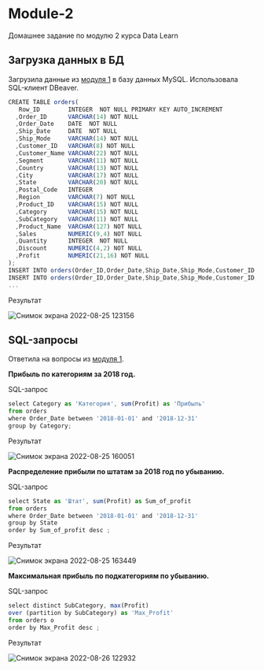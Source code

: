 # Module-2
Домашнее задание по модулю 2 курса Data Learn

Загрузка данных в БД
---

Загрузила данные из [модуля 1](https://github.com/EkaterinaSovetkina/DE-101-Module1) в базу данных MySQL. Использовала SQL-клиент DBeaver.

``` js
CREATE TABLE orders(
   Row_ID        INTEGER  NOT NULL PRIMARY KEY AUTO_INCREMENT
  ,Order_ID      VARCHAR(14) NOT NULL
  ,Order_Date    DATE  NOT NULL
  ,Ship_Date     DATE  NOT NULL
  ,Ship_Mode     VARCHAR(14) NOT NULL
  ,Customer_ID   VARCHAR(8) NOT NULL
  ,Customer_Name VARCHAR(22) NOT NULL
  ,Segment       VARCHAR(11) NOT NULL
  ,Country       VARCHAR(13) NOT NULL
  ,City          VARCHAR(17) NOT NULL
  ,State         VARCHAR(20) NOT NULL
  ,Postal_Code   INTEGER 
  ,Region        VARCHAR(7) NOT NULL
  ,Product_ID    VARCHAR(15) NOT NULL
  ,Category      VARCHAR(15) NOT NULL
  ,SubCategory   VARCHAR(11) NOT NULL
  ,Product_Name  VARCHAR(127) NOT NULL
  ,Sales         NUMERIC(9,4) NOT NULL
  ,Quantity      INTEGER  NOT NULL
  ,Discount      NUMERIC(4,2) NOT NULL
  ,Profit        NUMERIC(21,16) NOT NULL
);
INSERT INTO orders(Order_ID,Order_Date,Ship_Date,Ship_Mode,Customer_ID,Customer_Name,Segment,Country,City,State,Postal_Code,Region,Product_ID,Category,SubCategory,Product_Name,Sales,Quantity,Discount,Profit) VALUES ('CA-2018-152156','2018-11-08','2018-11-11','Second Class','CG-12520','Claire Gute','Consumer','United States','Henderson','Kentucky',42420,'South','FUR-BO-10001798','Furniture','Bookcases','Bush Somerset Collection Bookcase',261.96,2,0,41.9136);	
INSERT INTO orders(Order_ID,Order_Date,Ship_Date,Ship_Mode,Customer_ID,Customer_Name,Segment,Country,City,State,Postal_Code,Region,Product_ID,Category,SubCategory,Product_Name,Sales,Quantity,Discount,Profit) VALUES ('CA-2018-152156','2018-11-08','2018-11-11','Second Class','CG-12520','Claire Gute','Consumer','United States','Henderson','Kentucky',42420,'South','FUR-CH-10000454','Furniture','Chairs','Hon Deluxe Fabric Upholstered Stacking Chairs, Rounded Back',	731.94,3,0,219.582	);	
...
```

Результат

![Снимок экрана 2022-08-25 123156](https://user-images.githubusercontent.com/108063450/186616667-cfce9da1-3325-4625-a3ce-46b40d3b5d8f.png)


SQL-запросы
---

Ответила на вопросы из [модуля 1](https://github.com/EkaterinaSovetkina/DE-101-Module1).

**Прибыль по категориям за 2018 год.**

SQL-запрос
``` js
select Category as 'Категория', sum(Profit) as 'Прибыль'
from orders 
where Order_Date between '2018-01-01' and '2018-12-31'
group by Category;
```

Результат

![Снимок экрана 2022-08-25 160051](https://user-images.githubusercontent.com/108063450/186658922-bb65f935-d432-44bf-8c2a-3d7b3e619833.png)


**Распределение прибыли по штатам за 2018 год по убыванию.**

SQL-запрос
``` js
select State as 'Штат', sum(Profit) as Sum_of_profit 
from orders 
where Order_Date between '2018-01-01' and '2018-12-31'
group by State
order by Sum_of_profit desc ;
```

Результат

![Снимок экрана 2022-08-25 163449](https://user-images.githubusercontent.com/108063450/186666054-7b04e713-9d92-4804-84cf-4aa3b9eba3ff.png)

**Максимальная прибыль по подкатегориям по убыванию.**

SQL-запрос
``` js
select distinct SubCategory, max(Profit)
over (partition by SubCategory) as 'Max_Profit'
from orders o 
order by Max_Profit desc ;
```

Результат

![Снимок экрана 2022-08-26 122932](https://user-images.githubusercontent.com/108063450/186858986-6413a8bf-25a2-4c5f-b3a5-64ad7e6b8197.png)

